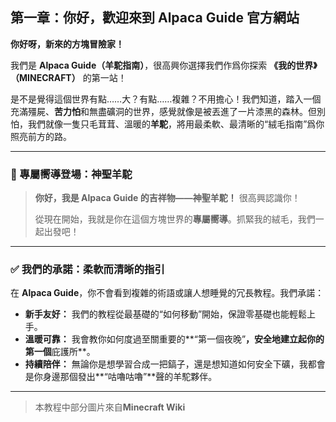 ## 第一章：你好，歡迎來到 Alpaca Guide 官方網站

**你好呀，新來的方塊冒險家！**

我們是 **Alpaca Guide（羊駝指南）**，很高興你選擇我們作爲你探索 **《我的世界》（MINECRAFT）** 的第一站！

是不是覺得這個世界有點……大？有點……複雜？不用擔心！我們知道，踏入一個充滿殭屍、**苦力怕**和無盡礦洞的世界，感覺就像是被丟進了一片漆黑的森林。但別怕，我們就像一隻只毛茸茸、溫暖的**羊駝**，將用最柔軟、最清晰的“絨毛指南”爲你照亮前方的路。

------

### 🩷 專屬嚮導登場：神聖羊駝

> **你好，我是 Alpaca Guide 的吉祥物——神聖羊駝！** 很高興認識你！
>
> 從現在開始，我就是你在這個方塊世界的**專屬嚮導**。抓緊我的絨毛，我們一起出發吧！

------

### ✅ 我們的承諾：柔軟而清晰的指引

在 **Alpaca Guide**，你不會看到複雜的術語或讓人想睡覺的冗長教程。我們承諾：

- **新手友好：** 我們的教程從最基礎的“如何移動”開始，保證零基礎也能輕鬆上手。
- **溫暖可靠：** 我會教你如何度過至關重要的**“第一個夜晚”**，安全地建立起你的第一個**庇護所**。
- **持續陪伴：** 無論你是想學習合成一把鎬子，還是想知道如何安全下礦，我都會是你身邊那個發出**“咕嚕咕嚕”**聲的羊駝夥伴。

------

> 本教程中部分圖片來自**Minecraft Wiki**